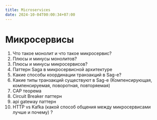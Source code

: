 ```yaml
---
title: Microservices
date: 2024-10-04T00:00:34+07:00
---
```


# Микросервисы

1. Что такое монолит и что такое микросервис?
2. Плюсы и минусы монолитов?
3. Плюсы и минусы микросервисов?
4. Паттерн Saga в микросервисной архитектуре
4. Какие способы координации транзакций в Sag-e?
4. Какие типы транзакций существуют в Sag-е (Компенсирующая, компенсируемая, поворотная, повторяемая)
5. CAP теорема
6. Circuit Breaker паттерн
7. api gateway паттерн
8. HTTP vs Kafka (какой способ общения между микросервисами лучше и почему) ?
